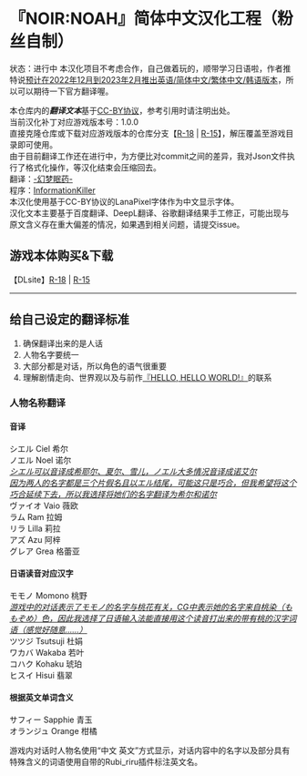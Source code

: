 # 『NOIR:NOAH』简体中文汉化工程（粉丝自制）

状态：进行中
本汉化项目不考虑合作，自己做着玩的，顺带学习日语啦，作者推特说[预计在2022年12月到2023年2月推出英语/简体中文/繁体中文/韩语版本](https://twitter.com/metro04_/status/1595074945402671106)，所以可以期待一下官方翻译喔。  

本仓库内的<b><i>翻译文本</i></b>基于[CC-BY协议](LICENSE.MD)，参考引用时请注明出处。  
当前汉化补丁对应游戏版本号：1.0.0  
直接克隆仓库或下载对应游戏版本的仓库分支【[R-18](https://github.com/Krash220/NOIRNOAH-i18n-zh_CN/archive/refs/heads/R-18.zip) | [R-15](https://github.com/Krash220/NOIRNOAH-i18n-zh_CN/archive/refs/heads/R-15.zip)】，解压覆盖至游戏目录即可使用。  
由于目前翻译工作还在进行中，为方便比对commit之间的差异，我对Json文件执行了格式化操作，等汉化结束会压缩回去。  
翻译：[-幻梦眠药-](https://space.bilibili.com/498903)  
程序：[InformationKiller](https://github.com/InformationKiller)  
本汉化使用基于CC-BY协议的LanaPixel字体作为中文显示字体。  
汉化文本主要基于百度翻译、DeepL翻译、谷歌翻译结果手工修正，可能出现与原文含义存在重大偏差的情况，如果遇到相关问题，请提交issue。

## 游戏本体购买&下载
【DLsite】[R-18](https://www.dlsite.com/maniax/work/=/product_id/RJ436011.html) | [R-15](https://www.dlsite.com/maniax/work/=/product_id/RJ435996.html)

---

## 给自己设定的翻译标准
1. 确保翻译出来的是人话
2. 人物名字要统一
3. 大部分都是对话，所以角色的语气很重要
4. 理解剧情走向、世界观以及与前作[『HELLO, HELLO WORLD!』](https://20xxsummer.tumblr.com)的联系

### 人物名称翻译
#### 音译
シエル Ciel 希尔  
ノエル Noel 诺尔  
<i><u>シエル可以音译成希耶尔、夏尔、雪儿，ノエル大多情况音译成诺艾尔  
因为两人的名字都是三个片假名且以エル结尾，可能这只是巧合，但我希望将这个巧合延续下去，所以我选择将她们的名字翻译为希尔和诺尔</u></i>  
ヴァイオ Vaio 薇欧  
ラム Ram 拉姆  
リラ Lilla 莉拉  
アズ Azu 阿梓  
グレア Grea 格蕾亚  

#### 日语读音对应汉字
モモノ Momono 桃野  
<i><u>游戏中的对话表示了モモノ的名字与桃花有关，CG中表示她的名字来自桃染（ももぞめ）色，因此我选择了日语输入法能直接用这个读音打出来的带有桃的汉字词语（感觉好随意……）</u></i>  
ツツジ Tsutsuji 杜娟  
ワカバ Wakaba 若叶  
コハク Kohaku 琥珀  
ヒスイ Hisui 翡翠  

#### 根据英文单词含义
サフィー Sapphie 青玉  
オランジュ Orange 柑橘

游戏内对话时人物名使用“中文 英文”方式显示，对话内容中的名字以及部分具有特殊含义的词语使用自带的Rubi_riru插件标注英文名。